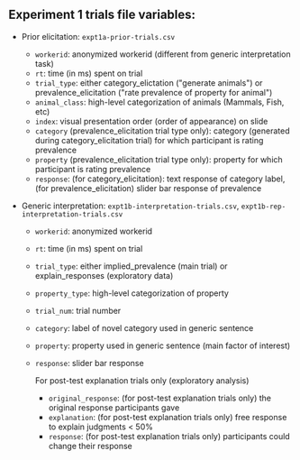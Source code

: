 ## Experiment 1 trials file variables:

- Prior elicitation: `expt1a-prior-trials.csv`
  - `workerid`: anonymized workerid (different from generic interpretation task)
  - `rt`: time (in ms) spent on trial
  - `trial_type`: either category_elictation ("generate animals") or prevalence_elicitation ("rate prevalence of property for animal")
  - `animal_class`: high-level categorization of animals (Mammals, Fish, etc)
  - `index`: visual presentation order (order of appearance) on slide
  - `category` (prevalence_elicitation trial type only): category (generated during category_elicitation trial) for which participant is rating prevalence
  - `property` (prevalence_elicitation trial type only): property for which participant is rating prevalence
  - `response`: (for category_elicitation): text response of category label, (for prevalence_elicitation) slider bar response of prevalence

- Generic interpretation: `expt1b-interpretation-trials.csv`,  `expt1b-rep-interpretation-trials.csv`
  - `workerid`: anonymized workerid
  - `rt`: time (in ms) spent on trial
  - `trial_type`: either implied_prevalence (main trial) or explain_responses (exploratory data)
  - `property_type`: high-level categorization of property
  - `trial_num`: trial number
  - `category`: label of novel category used in generic sentence
  - `property`: property used in generic sentence (main factor of interest)
  - `response`: slider bar response

    For post-test explanation trials only (exploratory analysis)
    - `original_response`: (for post-test explanation trials only) the original response participants gave
    - `explanation`: (for post-test explanation trials only) free response to explain judgments < 50%
    - `response`: (for post-test explanation trials only) participants could change their response
